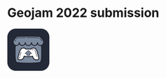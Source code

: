 # Geojam 2022 submission

[![](https://raw.githubusercontent.com/Jirafey/Jirafey/55922aecf8e813d4f41010185c29d0ff29b1ece2/images/itch-48.svg)](jirafey.itch.io/squaremadness)
